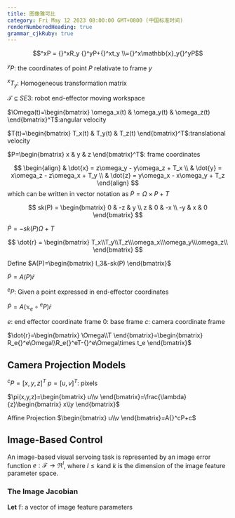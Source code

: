 ```yaml
---
title: 图像雅可比
category: Fri May 12 2023 08:00:00 GMT+0800 (中国标准时间)
renderNumberedHeading: true
grammar_cjkRuby: true
---
```




$$^xP = {}^xR_y {}^yP+{}^xt_y \\={}^x\mathbb{x}_y{}^yP$$

$^yP$: the coordinates of point $P$ relativate to frame $y$

$^xT_y$: Homogeneous transformation matrix

$\mathcal{T}\subseteq SE3$: robot end-effector moving workspace

$\Omega(t)=\begin{bmatrix}
\omega_x(t) & \omega_y(t) & \omega_z(t)
\end{bmatrix}^T$:angular velocity

$T(t)=\begin{bmatrix}
T_x(t) & T_y(t) & T_z(t)
\end{bmatrix}^T$:translational velocity

$P=\begin{bmatrix}
x & y & z
\end{bmatrix}^T$: frame coordinates

$$
\begin{align}
& \dot{x} = z\omega_y - y\omega_z + T_x \\
& \dot{y} = x\omega_z - z\omega_x + T_y \\
& \dot{z} = y\omega_x - x\omega_y + T_z
\end{align}
$$
which can be written in vector notation as
$\dot{P}=\Omega\times P + T$

$$
sk(P) = \begin{bmatrix}
0 & -z & y \\
z & 0 & -x \\
-y & x & 0
\end{bmatrix}
$$

$\dot{P}=-sk(P)\Omega + T$

$$
\dot{r} = \begin{bmatrix}
T_x\\T_y\\T_z\\\omega_x\\\omega_y\\\omega_z\\
\end{bmatrix}
$$

Define 
$A(P)=\begin{bmatrix}
I_3&-sk(P)
\end{bmatrix}$

$\dot{P}=A(P)\dot{r}$

$^eP$: Given a point expressed in end-effector coordinates

$\dot{P}=A(\mathbb{x}_e\circ{}^eP)\dot{r}$

$e$: end effector coordinate frame
$0$: base frame
$c$: camera coordinate frame

$\dot{r}=\begin{bmatrix}
\Omega\\T
\end{bmatrix}=\begin{bmatrix}
R_e{}^e\Omega\\R_e{}^eT-{}^e\Omega\times t_e
\end{bmatrix}$

## Camera Projection Models
$^cP=[x,y,z]^T$
$p=[u,v]^T$: pixels

$\pi(x,y,z)=\begin{bmatrix}
u\\v
\end{bmatrix}=\frac{\lambda}{z}\begin{bmatrix}
x\\y
\end{bmatrix}$

Affine Projection
$\begin{bmatrix}
u\\v
\end{bmatrix}=A{}^cP+c$

## Image-Based Control
An image-based visual servoing task is represented by an image error function $e:\mathcal{F}\to{}\Re^l$, where $l\leq k$and $k$ is the dimension of the image feature parameter space.

### The Image Jacobian
**Let**
$\mathbb{f}$: a vector of image feature parameters